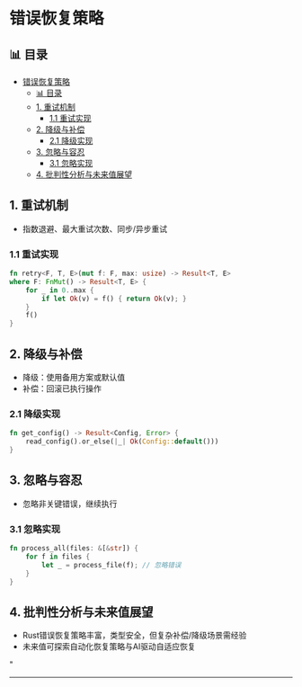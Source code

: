 ﻿# 错误恢复策略

## 📊 目录

- [错误恢复策略](#错误恢复策略)
  - [📊 目录](#-目录)
  - [1. 重试机制](#1-重试机制)
    - [1.1 重试实现](#11-重试实现)
  - [2. 降级与补偿](#2-降级与补偿)
    - [2.1 降级实现](#21-降级实现)
  - [3. 忽略与容忍](#3-忽略与容忍)
    - [3.1 忽略实现](#31-忽略实现)
  - [4. 批判性分析与未来值展望](#4-批判性分析与未来值展望)

## 1. 重试机制

- 指数退避、最大重试次数、同步/异步重试

### 1.1 重试实现

```rust
fn retry<F, T, E>(mut f: F, max: usize) -> Result<T, E>
where F: FnMut() -> Result<T, E> {
    for _ in 0..max {
        if let Ok(v) = f() { return Ok(v); }
    }
    f()
}
```

## 2. 降级与补偿

- 降级：使用备用方案或默认值
- 补偿：回滚已执行操作

### 2.1 降级实现

```rust
fn get_config() -> Result<Config, Error> {
    read_config().or_else(|_| Ok(Config::default()))
}
```

## 3. 忽略与容忍

- 忽略非关键错误，继续执行

### 3.1 忽略实现

```rust
fn process_all(files: &[&str]) {
    for f in files {
        let _ = process_file(f); // 忽略错误
    }
}
```

## 4. 批判性分析与未来值展望

- Rust错误恢复策略丰富，类型安全，但复杂补偿/降级场景需经验
- 未来值可探索自动化恢复策略与AI驱动自适应恢复

"

---
